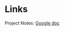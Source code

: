 # Links

Project Notes: [Google doc](
https://docs.google.com/document/d/1s-GMQld8DYtfxupELuYw2VtpXL6gSAUMCqITSmi7Udg/edit#heading=h.uk4y7e3dhmh6)